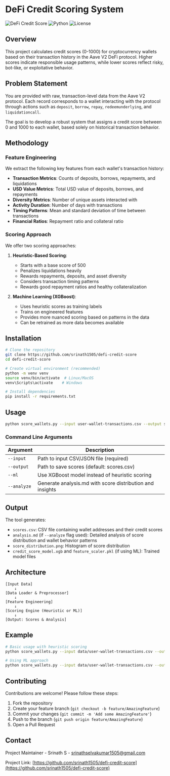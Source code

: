 # DeFi Credit Scoring System

![DeFi Credit Score](https://img.shields.io/badge/DeFi-Credit_Score-green)
![Python](https://img.shields.io/badge/Python-3.7%2B-blue)
![License](https://img.shields.io/badge/License-MIT-lightgrey)

## Overview

This project calculates credit scores (0-1000) for cryptocurrency wallets based on their transaction history in the Aave V2 DeFi protocol. Higher scores indicate responsible usage patterns, while lower scores reflect risky, bot-like, or exploitative behavior.

## Problem Statement

You are provided with raw, transaction-level data from the Aave V2 protocol. Each record corresponds to a wallet interacting with the protocol through actions such as `deposit`, `borrow`, `repay`, `redeemunderlying`, and `liquidationcall`.

The goal is to develop a robust system that assigns a credit score between 0 and 1000 to each wallet, based solely on historical transaction behavior.

## Methodology

### Feature Engineering

We extract the following key features from each wallet's transaction history:

- **Transaction Metrics**: Counts of deposits, borrows, repayments, and liquidations
- **USD Value Metrics**: Total USD value of deposits, borrows, and repayments
- **Diversity Metrics**: Number of unique assets interacted with
- **Activity Duration**: Number of days with transactions
- **Timing Patterns**: Mean and standard deviation of time between transactions
- **Financial Ratios**: Repayment ratio and collateral ratio

### Scoring Approach

We offer two scoring approaches:

1. **Heuristic-Based Scoring**:
   - Starts with a base score of 500
   - Penalizes liquidations heavily
   - Rewards repayments, deposits, and asset diversity
   - Considers transaction timing patterns
   - Rewards good repayment ratios and healthy collateralization

2. **Machine Learning (XGBoost)**:
   - Uses heuristic scores as training labels
   - Trains on engineered features
   - Provides more nuanced scoring based on patterns in the data
   - Can be retrained as more data becomes available

## Installation

```bash
# Clone the repository
git clone https://github.com/srinath1505/defi-credit-score
cd defi-credit-score

# Create virtual environment (recommended)
python -m venv venv
source venv/bin/activate  # Linux/MacOS
venv\Scripts\activate    # Windows

# Install dependencies
pip install -r requirements.txt
```

## Usage

```bash
python score_wallets.py --input user-wallet-transactions.csv --output scores.csv [--ml] [--analyze]
```

### Command Line Arguments

| Argument | Description |
|----------|-------------|
| `--input` | Path to input CSV/JSON file (required) |
| `--output` | Path to save scores (default: scores.csv) |
| `--ml` | Use XGBoost model instead of heuristic scoring |
| `--analyze` | Generate analysis.md with score distribution and insights |

## Output

The tool generates:
- `scores.csv`: CSV file containing wallet addresses and their credit scores
- `analysis.md` (if `--analyze` flag used): Detailed analysis of score distribution and wallet behavior patterns
- `score_distribution.png`: Histogram of score distribution
- `credit_score_model.xgb` and `feature_scaler.pkl` (if using ML): Trained model files

## Architecture

```
[Input Data] 
    ↓
[Data Loader & Preprocessor]
    ↓
[Feature Engineering]
    ↓
[Scoring Engine (Heuristic or ML)]
    ↓
[Output: Scores & Analysis]
```

## Example

```bash
# Basic usage with heuristic scoring
python score_wallets.py --input data/user-wallet-transactions.csv --output scores.csv --analyze

# Using ML approach
python score_wallets.py --input data/user-wallet-transactions.csv --output scores.csv --ml --analyze
```

## Contributing

Contributions are welcome! Please follow these steps:

1. Fork the repository
2. Create your feature branch (`git checkout -b feature/AmazingFeature`)
3. Commit your changes (`git commit -m 'Add some AmazingFeature'`)
4. Push to the branch (`git push origin feature/AmazingFeature`)
5. Open a Pull Request


## Contact

Project Maintainer - Srinath S - srinathselvakumar1505@gmail.com

Project Link: [https://github.com/srinath1505/defi-credit-score](https://github.com/srinath1505/defi-credit-score)
